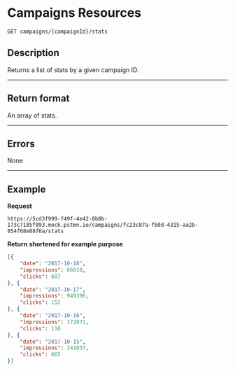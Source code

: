# Campaigns Resources

    GET campaigns/{campaignId}/stats

## Description
Returns a list of stats by a given campaign ID.

***

## Return format
An array of stats.

***

## Errors
None

***

## Example
**Request**

    https://5cd3f999-f49f-4e42-8b8b-173c7185f093.mock.pstmn.io/campaigns/fc23c87a-fb0d-4315-aa2b-854f68e88f6a/stats

**Return** __shortened for example purpose__
``` json
[{
	"date": "2017-10-18",
	"impressions": 66010,
	"clicks": 607
}, {
	"date": "2017-10-17",
	"impressions": 949396,
	"clicks": 152
}, {
	"date": "2017-10-16",
	"impressions": 172071,
	"clicks": 110
}, {
	"date": "2017-10-15",
	"impressions": 341037,
	"clicks": 665
}]
```